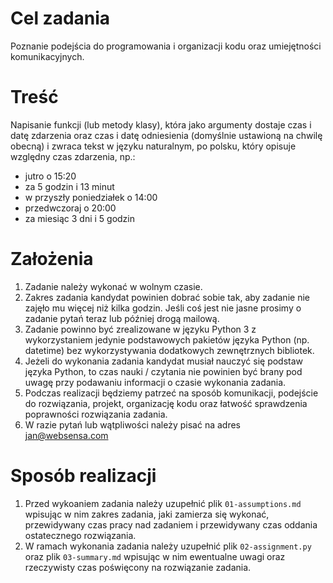 # Cel zadania

Poznanie podejścia do programowania i organizacji kodu oraz umiejętności komunikacyjnych.

# Treść

Napisanie funkcji (lub metody klasy), która jako argumenty dostaje czas i datę zdarzenia oraz czas i datę odniesienia (domyślnie ustawioną na chwilę obecną) i zwraca tekst w języku naturalnym, po polsku, który opisuje względny czas zdarzenia, np.:

- jutro o 15:20
- za 5 godzin i 13 minut
- w przyszły poniedziałek o 14:00
- przedwczoraj o 20:00
- za miesiąc 3 dni i 5 godzin

# Założenia

1. Zadanie należy wykonać w wolnym czasie. 
1. Zakres zadania kandydat powinien dobrać sobie tak, aby zadanie nie zajęło mu więcej niż kilka godzin. Jeśli coś jest nie jasne prosimy o zadanie pytań teraz lub później drogą mailową.
1. Zadanie powinno być zrealizowane w języku Python 3 z wykorzystaniem jedynie podstawowych pakietów języka Python (np. datetime) bez wykorzystywania dodatkowych zewnętrznych bibliotek.
1. Jeżeli do wykonania zadania kandydat musiał nauczyć się podstaw języka Python, to czas nauki / czytania nie powinien być brany pod uwagę przy podawaniu informacji o czasie wykonania zadania.
1. Podczas realizacji będziemy patrzeć na sposób komunikacji, podejście do rozwiązania, projekt, organizację kodu oraz łatwość sprawdzenia poprawności rozwiązania zadania.
1. W razie pytań lub wątpliwości należy pisać na adres jan@websensa.com

# Sposób realizacji

1. Przed wykoaniem zadania należy uzupełnić plik `01-assumptions.md` wpisując w nim zakres zadania, jaki zamierza się wykonać, przewidywany czas pracy nad zadaniem i przewidywany czas oddania ostatecznego rozwiązania.
1. W ramach wykonania zadania należy uzupełnić plik `02-assignment.py` oraz plik `03-summary.md` wpisując w nim ewentualne uwagi oraz rzeczywisty czas poświęcony na rozwiązanie zadania.
